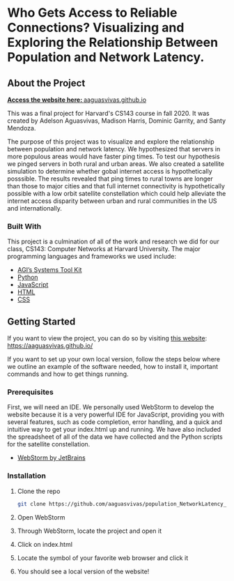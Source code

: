 # Who Gets Access to Reliable Connections? Visualizing and Exploring the Relationship Between Population and Network Latency.

## About the Project

**[Access the website here: ](aaguasvivas.github.io)** [aaguasvivas.github.io](aaguasvivas.github.io)

This was a final project for Harvard's CS143 course in fall 2020. It was created by Adelson Aguasvivas, Madison Harris, Dominic Garrity, and Santy Mendoza.

The purpose of this project was to visualize and explore the relationship between population and network latency. We hypothesized that servers in more populous areas would have faster ping times. To test our hypothesis we pinged servers in both rural and urban areas. We also created a satellite simulation to determine whether gobal internet access is hypothetically posssible. The results revealed that ping times to rural towns are longer than those to major cities and that full internet connectivity is hypothetically possible with a low orbit satellite constellation which could help alleviate the internet access disparity between urban and rural communities in the US and internationally.

### Built With

This project is a culmination of all of the work and research we did for our class, CS143: Computer Networks at Harvard University. The major programming languages and frameworks we used include:

- [AGI’s Systems Tool Kit]()
- [Python]()
- [JavaScript](https://www.javascript.com/)
- [HTML](https://developer.mozilla.org/en-US/docs/Web/HTML)
- [CSS](https://developer.mozilla.org/en-US/docs/Web/CSS)

<!-- GETTING STARTED -->

## Getting Started

If you want to view the project, you can do so by visiting [this website](aaguasvivas.github.io): https://aaguasvivas.github.io/

If you want to set up your own local version, follow the steps below where we outline an example of the software needed, how to install it, important commands and how to get things running.

### Prerequisites

First, we will need an IDE. We personally used WebStorm to develop the website because it is a very powerful IDE for JavaScript, providing you with several features, such as code completion, error handling, and a quick and intuitive way to get your index.html up and running. We have also included the spreadsheet of all of the data we have collected and the Python scripts for the satellite constellation.

- [WebStorm by JetBrains](https://www.jetbrains.com/webstorm/)

### Installation

1. Clone the repo
   ```sh
   git clone https://github.com/aaguasvivas/population_NetworkLatency_and_InternetAccess.git
   ```
2. Open WebStorm

3. Through WebStorm, locate the project and open it

4. Click on index.html

5. Locate the symbol of your favorite web browser and click it

6. You should see a local version of the website!
